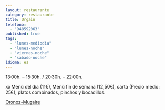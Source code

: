 ```yaml
---
layout: restaurante
category: restaurante
title: Urgain
telefono: 
  - "948592063"
published: true
tags: 
  - "lunes-mediodia"
  - "lunes-noche"
  - "viernes-noche"
  - "sabado-noche"
idioma: es
---
```


13:00h. – 15:30h. / 20:30h. – 22:00h.

xx Menú del día (11€), Menú fin de semana (12,50€), carta (Precio medio: 25€), platos combinados, pinchos y bocadillos.

[Oronoz-Mugaire](www.google.es)